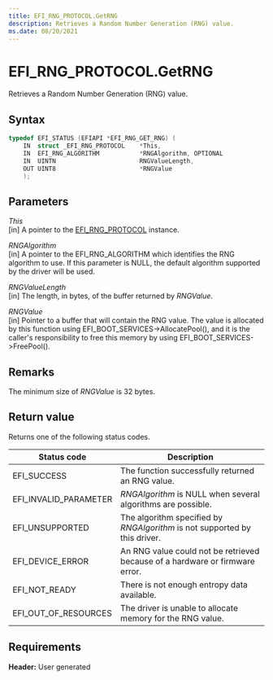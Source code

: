 ```yaml
---
title: EFI_RNG_PROTOCOL.GetRNG
description: Retrieves a Random Number Generation (RNG) value.
ms.date: 08/20/2021
---
```


# EFI_RNG_PROTOCOL.GetRNG

Retrieves a Random Number Generation (RNG) value.

## Syntax

```cpp
typedef EFI_STATUS (EFIAPI *EFI_RNG_GET_RNG) (
    IN  struct _EFI_RNG_PROTOCOL    *This,
    IN  EFI_RNG_ALGORITHM           *RNGAlgorithm, OPTIONAL
    IN  UINTN                       RNGValueLength,
    OUT UINT8                       *RNGValue
    );
```

## Parameters

*This*  
[in] A pointer to the [EFI_RNG_PROTOCOL](efi-rng-protocol.md) instance.

*RNGAlgorithm*  
[in] A pointer to the EFI_RNG_ALGORITHM which identifies the RNG algorithm to use. If this parameter is NULL, the default algorithm supported by the driver will be used.

*RNGValueLength*  
[in] The length, in bytes, of the buffer returned by *RNGValue*.

*RNGValue*  
[in] Pointer to a buffer that will contain the RNG value. The value is allocated by this function using EFI_BOOT_SERVICES->AllocatePool(), and it is the caller's responsibility to free this memory by using EFI_BOOT_SERVICES->FreePool().

## Remarks

The minimum size of *RNGValue* is 32 bytes.

## Return value

Returns one of the following status codes.

| Status code | Description |
|--|--|
| EFI_SUCCESS | The function successfully returned an RNG value. |
| EFI_INVALID_PARAMETER | *RNGAlgorithm* is NULL when several algorithms are possible. |
| EFI_UNSUPPORTED | The algorithm specified by *RNGAlgorithm* is not supported by this driver. |
| EFI_DEVICE_ERROR | An RNG value could not be retrieved because of a hardware or firmware error. |
| EFI_NOT_READY | There is not enough entropy data available. |
| EFI_OUT_OF_RESOURCES | The driver is unable to allocate memory for the RNG value. |

## Requirements

**Header:** User generated
